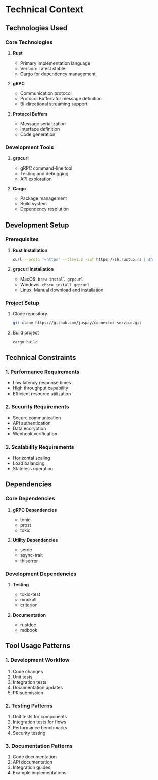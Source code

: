 # Technical Context

## Technologies Used

### Core Technologies
1. **Rust**
   - Primary implementation language
   - Version: Latest stable
   - Cargo for dependency management

2. **gRPC**
   - Communication protocol
   - Protocol Buffers for message definition
   - Bi-directional streaming support

3. **Protocol Buffers**
   - Message serialization
   - Interface definition
   - Code generation

### Development Tools
1. **grpcurl**
   - gRPC command-line tool
   - Testing and debugging
   - API exploration

2. **Cargo**
   - Package management
   - Build system
   - Dependency resolution

## Development Setup

### Prerequisites
1. **Rust Installation**
   ```bash
   curl --proto '=https' --tlsv1.2 -sSf https://sh.rustup.rs | sh
   ```

2. **grpcurl Installation**
   - MacOS: `brew install grpcurl`
   - Windows: `choco install grpcurl`
   - Linux: Manual download and installation

### Project Setup
1. Clone repository
   ```bash
   git clone https://github.com/juspay/connector-service.git
   ```

2. Build project
   ```bash
   cargo build
   ```

## Technical Constraints

### 1. Performance Requirements
- Low latency response times
- High throughput capability
- Efficient resource utilization

### 2. Security Requirements
- Secure communication
- API authentication
- Data encryption
- Webhook verification

### 3. Scalability Requirements
- Horizontal scaling
- Load balancing
- Stateless operation

## Dependencies

### Core Dependencies
1. **gRPC Dependencies**
   - tonic
   - prost
   - tokio

2. **Utility Dependencies**
   - serde
   - async-trait
   - thiserror

### Development Dependencies
1. **Testing**
   - tokio-test
   - mockall
   - criterion

2. **Documentation**
   - rustdoc
   - mdbook

## Tool Usage Patterns

### 1. Development Workflow
1. Code changes
2. Unit tests
3. Integration tests
4. Documentation updates
5. PR submission

### 2. Testing Patterns
1. Unit tests for components
2. Integration tests for flows
3. Performance benchmarks
4. Security testing

### 3. Documentation Patterns
1. Code documentation
2. API documentation
3. Integration guides
4. Example implementations 